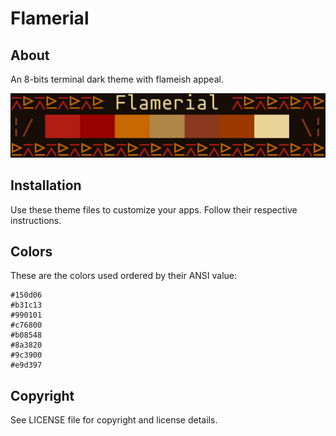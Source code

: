 # Flamerial

## About
An 8-bits terminal dark theme with flameish appeal.

![](preview.png)

## Installation
Use these theme files to customize your apps. Follow their respective
instructions.

## Colors
These are the colors used ordered by their ANSI value:

```
#150d06
#b31c13
#990101
#c76800
#b08548
#8a3820
#9c3900
#e9d397
```

## Copyright
See LICENSE file for copyright and license details.
